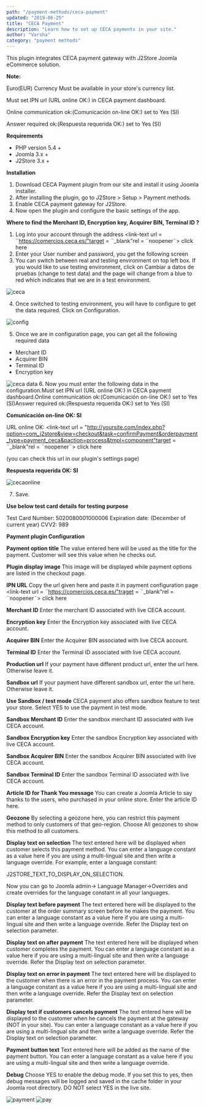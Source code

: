 ```yaml
---
path: "/payment-methods/ceca-payment"
updated: "2019-06-25"
title: "CECA Payment"
description: "Learn how to set up CECA payments in your site."
author: "Varsha"
category: "payment methods"
---
```


This plugin integrates CECA payment gateway with J2Store Joomla eCommerce solution.

**Note:**

Euro(EUR) Currency Must be available in your store's currency list.

Must set IPN url (URL online OK:) in CECA payment dashboard.

Online communication ok:(Comunicación on-line OK:) set to Yes (SI)

Answer required ok:(Respuesta requerida OK:) set to Yes (SI)

**Requirements**
* PHP version 5.4 +
* Joomla 3.x +
* J2Store 3.x +

**Installation**
1. Download CECA Payment plugin from our site and install it using Joomla installer.
2. After installing the plugin, go to J2Store > Setup > Payment methods.
3. Enable CECA payment gateway for J2Store.
4. Now open the plugin and configure the basic settings of the app.

**Where to find the Merchant ID, Encryption key, Acquirer BIN, Terminal ID ?**
1. Log into your account through the address <link-text url = ¨https://comercios.ceca.es/"target = ¨_blank"rel = ¨noopener¨> click here </link-text>
2. Enter your User number and password, you get the following screen
3. You can switch between real and testing environment on top left box. If you would like to use testing environment, click on Cambiar a datos de pruebas (change to test data) and the page will change from a blue to red which indicates that we are in a test environment.


![ceca](https://raw.githubusercontent.com/j2store/doc-images/master/payment-methods/ceca-payment/ceca-switch-envi.png)

4. Once switched to testing environment, you will have to configure to get the data required. Click on Configuration.

![config](https://raw.githubusercontent.com/j2store/doc-images/master/payment-methods/ceca-payment/ceca-config.png)

5. Once we are in configuration page, you can get all the following required data

* Merchant ID
* Acquirer BIN
* Terminal ID
* Encryption key

![ceca data](https://raw.githubusercontent.com/j2store/doc-images/master/payment-methods/ceca-payment/ceca-req-data.png)
6. Now you must enter the following data in the configuration.Must set IPN url (URL online OK:) in CECA payment dashboard.Online communication ok:(Comunicación on-line OK:) set to Yes (SI)Answer required ok:(Respuesta requerida OK:) set to Yes (SI)

**Comunicación on-line OK:  SI**

URL online OK: <link-text url = "http://yoursite.com/index.php?option=com_j2store&view=checkout&task=confirmPayment&orderpayment_type=payment_ceca&paction=process&tmpl=component"target = ¨_blank"rel = ¨noopener¨>  click here </link-text>

(you can check this url in our plugin's settings page)

**Respuesta requerida OK: SI**

![cecaonline](https://raw.githubusercontent.com/j2store/doc-images/master/payment-methods/ceca-payment/ceca-url-online.png)


7. Save.

**Use below test card details for testing purpose**

Test Card Number: 5020080001000006
Expiration date: (December of current year)
CVV2: 989

**Payment plugin Configuration**

**Payment option title**
The value entered here will be used as the title for the payment. Customer will see this value when he checks out.

**Plugin display image**
This image will be displayed while payment options are listed in the checkout page.

**IPN URL**
Copy the url given here and paste it in payment configuration page <link-text url = ¨https://comercios.ceca.es/"traget = ¨_blank"rel = ¨noopener¨> click here </link-text>

**Merchant ID**
Enter the merchant ID associated with live CECA account.

**Encryption key**
Enter the Encryption key associated with live CECA account.

**Acquirer BIN**
Enter the Acquirer BIN associated with live CECA account.

**Terminal ID**
Enter the Terminal ID associated with live CECA account.

**Production url**
If your payment have different product url, enter the url here. Otherwise leave it.

**Sandbox url**
If your payment have different sandbox url, enter the url here. Otherwise leave it.

**Use Sandbox / test mode**
CECA payment also offers sandbox feature to test your store. Select YES to use the payment in test mode.

**Sandbox Merchant ID**
Enter the sandbox merchant ID associated with live CECA account.

**Sandbox Encryption key**
Enter the sandbox Encryption key associated with live CECA account.

**Sandbox Acquirer BIN**
Enter the sandbox Acquirer BIN associated with live CECA account.

**Sandbox Terminal ID**
Enter the sandbox Terminal ID associated with live CECA account.

**Article ID for Thank You message**
You can create a Joomla Article to say thanks to the users, who purchased in your online store. Enter the article ID here.

**Geozone**
By selecting a geozone here, you can restrict this payment method to only customers of that geo-region. Choose All geozones to show this method to all customers.

**Display text on selection**
The text entered here will be displayed when customer selects this payment method. You can enter a language constant as a value here if you are using a multi-lingual site and then write a language override. For example, enter a language constant:

J2STORE_TEXT_TO_DISPLAY_ON_SELECTION.

Now you can go to Joomla admin-> Language Manager->Overrides and create overrides for the language constant in all your languages.

**Display text before payment**
The text entered here will be displayed to the customer at the order summary screen before he makes the payment. You can enter a language constant as a value here if you are using a multi-lingual site and then write a language override. Refer the Display text on selection parameter.

**Display text on after payment**
The text entered here will be displayed when customer completes the payment.
You can enter a language constant as a value here if you are using a multi-lingual site and then write a language override. Refer the Display text on selection parameter.

**Display text on error in payment**
The text entered here will be displayed to the customer when there is an error in the payment process.
You can enter a language constant as a value here if you are using a multi-lingual site and then write a language override. Refer the Display text on selection parameter.

**Display text if customers cancels payment**
The text entered here will be displayed to the customer when he cancels the payment at the gateway (NOT in your site).
You can enter a language constant as a value here if you are using a multi-lingual site and then write a language override. Refer the Display text on selection parameter.

**Payment button text**
Text entered here will be added as the name of the payment button.
You can enter a language constant as a value here if you are using a multi-lingual site and then write a language override.

**Debug**
Choose YES to enable the debug mode. If you set this to yes, then debug messages will be logged and saved in the cache folder in your Joomla root directory. DO NOT select YES in the live site.


![payment](https://raw.githubusercontent.com/j2store/doc-images/master/payment-methods/ceca-payment/ceca-payment-01.png)
![pay](https://raw.githubusercontent.com/j2store/doc-images/master/payment-methods/ceca-payment/ceca-payment-02.png)
